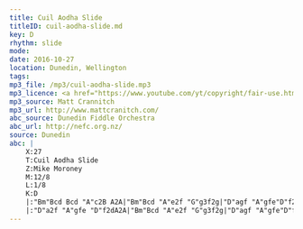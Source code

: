 ```yaml
---
title: Cuil Aodha Slide
titleID: cuil-aodha-slide.md
key: D
rhythm: slide
mode:
date: 2016-10-27
location: Dunedin, Wellington
tags:
mp3_file: /mp3/cuil-aodha-slide.mp3
mp3_licence: <a href="https://www.youtube.com/yt/copyright/fair-use.html">Fair Use</a>
mp3_source: Matt Crannitch
mp3_url: http://www.mattcranitch.com/
abc_source: Dunedin Fiddle Orchestra
abc_url: http://nefc.org.nz/
source: Dunedin
abc: |
    X:27
    T:Cuil Aodha Slide
    Z:Mike Moroney
    M:12/8
    L:1/8
    K:D
    |:"Bm"Bcd Bcd "A"c2B A2A|"Bm"Bcd "A"e2f "G"g3f2g|"D"agf "A"gfe"D"f2dA2A|"G"Bcd "A"e2c "D"d3-d3:|
    |:"D"a2f "A"gfe "D"f2dA2A|"Bm"Bcd "A"e2f "G"g3f2g|"D"agf "A"gfe"D"f2dA2A|"G"Bcd "A"e2c "D"d3-d3:|
---
```

